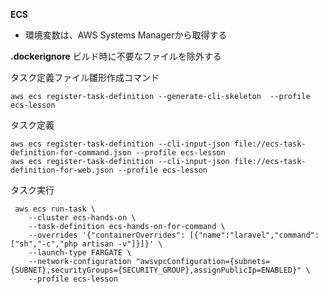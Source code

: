 **ECS**
- 環境変数は、AWS Systems Managerから取得する

**.dockerignore**
ビルド時に不要なファイルを除外する

タスク定義ファイル雛形作成コマンド
```
aws ecs register-task-definition --generate-cli-skeleton  --profile ecs-lesson
```

タスク定義
```
aws ecs register-task-definition --cli-input-json file://ecs-task-definition-for-command.json --profile ecs-lesson
aws ecs register-task-definition --cli-input-json file://ecs-task-definition-for-web.json --profile ecs-lesson
```

タスク実行
```
 aws ecs run-task \
    --cluster ecs-hands-on \
    --task-definition ecs-hands-on-for-command \
    --overrides '{"containerOverrides": [{"name":"laravel","command": ["sh","-c","php artisan -v"]}]}' \
    --launch-type FARGATE \
    --network-configuration "awsvpcConfiguration={subnets={SUBNET},securityGroups={SECURITY_GROUP},assignPublicIp=ENABLED}" \
    --profile ecs-lesson
```
